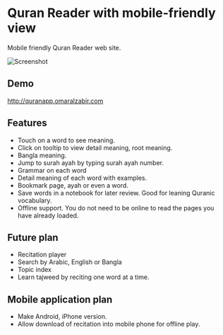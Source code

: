 # Quran Reader with mobile-friendly view
Mobile friendly Quran Reader web site. 

![Screenshot](https://raw.githubusercontent.com/oazabir/QuranApp/master/images/screenshot.png)

## Demo

http://quranapp.omaralzabir.com

## Features

 - Touch on a word to see meaning.
 - Click on tooltip to view detail meaning, root meaning.
 - Bangla meaning.
 - Jump to surah ayah by typing surah ayah number.
 - Grammar on each word
 - Detail meaning of each word with examples. 
 - Bookmark page, ayah or even a word.
 - Save words in a notebook for later review. Good for leaning Quranic vocabulary.
 - Offline support. You do not need to be online to read the pages you have already loaded. 
 
## Future plan

 - Recitation player
 - Search by Arabic, English or Bangla
 - Topic index
 - Learn tajweed by reciting one word at a time.

## Mobile application plan

 - Make Android, iPhone version.
 - Allow download of recitation into mobile phone for offline play.
